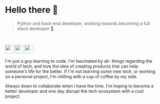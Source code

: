<!-- Greeting Section -->

# Hello there 👋

> Python and back-end developer, working towards becoming a full stack developer 💪.

<br>

<!-- Contact me section -->

<p>
    <a href="mailto:asleyrobleto@gmail.com" target="_blank"><img height="28" src = "https://img.shields.io/badge/email-8B89CC?&style=for-the-badge&logo=protonmail&logoColor=white"></a>
    <a href="https://linkedin.com/in/asley-lópez-351abb217" target="_blank"> <img height="28" src = "https://img.shields.io/badge/-LinkedIn-0e76a8?style=for-the-badge&logo=Linkedin&logoColor=white"></a>
    <a href="https://twitter.com/Asley_Robleto" target="_blank"><img height="28" src = "https://img.shields.io/badge/-Twitter-00acee?style=for-the-badge&logo=Twitter&logoColor=white"></a>

</p>

<!-- Bio -->

<div>

<p>
I'm just a guy learning to code. I'm fascinated by all- things regarding the world of tech, and love the idea of creating products that can help someone's life for the better. If I'm not learning some new tech, or working on a personal project, I'm chilling with a cup of coffee by my side.

</p>
<p>
Always down to collaborate when I have the time. I'm hoping to become a better developer and one day disrupt the tech ecosystem with a cool project.
</p>

</div>









